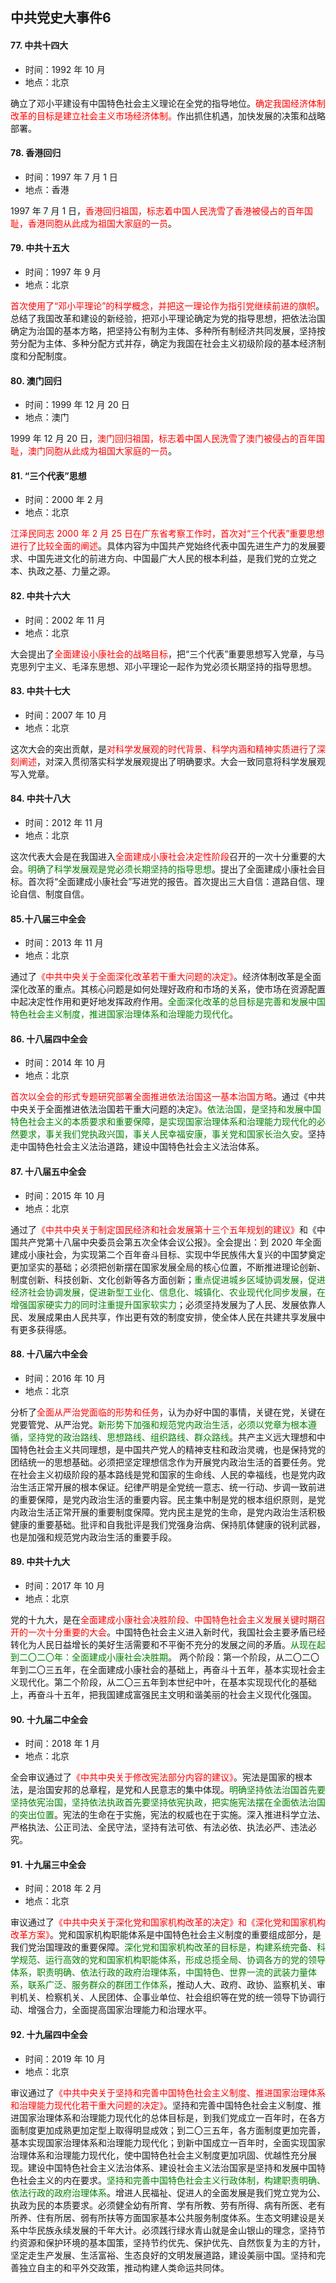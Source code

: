 ## 中共党史大事件6

#### 77. 中共十四大

- 时间：1992 年 10 月
- 地点：北京

确立了邓小平建设有中国特色社会主义理论在全党的指导地位。<span style="color:red">确定我国经济体制改革的目标是建立社会主义市场经济体制。</span>作出抓住机遇，加快发展的决策和战略部署。

#### 78. 香港回归

- 时间：1997 年 7 月 1 日
- 地点：香港

1997 年 7 月 1 日，<span style="color:red">香港回归祖国，标志着中国人民洗雪了香港被侵占的百年国耻，香港同胞从此成为祖国大家庭的一员</span>。

#### 79. 中共十五大

- 时间：1997 年 9 月
- 地点：北京

<span style="color:red">首次使用了“邓小平理论”的科学概念，并把这一理论作为指引党继续前进的旗帜</span>。总结了我国改革和建设的新经验，把邓小平理论确定为党的指导思想，把依法治国确定为治国的基本方略，把坚持公有制为主体、多种所有制经济共同发展，坚持按劳分配为主体、多种分配方式并存，确定为我国在社会主义初级阶段的基本经济制度和分配制度。

#### 80. 澳门回归

- 时间：1999 年 12 月 20 日
- 地点：澳门

1999 年 12 月 20 日，<span style="color:red">澳门回归祖国，标志着中国人民洗雪了澳门被侵占的百年国耻，澳门同胞从此成为祖国大家庭的一员</span>。

#### 81. “三个代表”思想

- 时间：2000 年 2 月
- 地点：北京

<span style="color:red">江泽民同志 2000 年 2 月 25 日在广东省考察工作时，首次对“三个代表”重要思想进行了比较全面的阐述</span>。具体内容为中国共产党始终代表中国先进生产力的发展要求、中国先进文化的前进方向、中国最广大人民的根本利益，是我们党的立党之本、执政之基、力量之源。

#### 82. 中共十六大

- 时间：2002 年 11 月
- 地点：北京

大会提出了<span style="color:red">全面建设小康社会的战略目标</span>，把“三个代表”重要思想写入党章，与马克思列宁主义、毛泽东思想、邓小平理论一起作为党必须长期坚持的指导思想。

#### 83. 中共十七大

- 时间：2007 年 10 月
- 地点：北京

这次大会的突出贡献，是<span style="color:red">对科学发展观的时代背景、科学内涵和精神实质进行了深刻阐述</span>，对深入贯彻落实科学发展观提出了明确要求。大会一致同意将科学发展观写入党章。

#### 84. 中共十八大

- 时间：2012 年 11 月
- 地点：北京

这次代表大会是在我国进入<span style="color:red">全面建成小康社会决定性阶段</span>召开的一次十分重要的大会。<span style="color:green">明确了科学发展观是党必须长期坚持的指导思想</span>。提出了全面建成小康社会目标。首次将“全面建成小康社会”写进党的报告。首次提出三大自信：道路自信、理论自信、制度自信。

#### 85.十八届三中全会

- 时间：2013 年 11 月
- 地点：北京

通过了<span style="color:red">《中共中央关于全面深化改革若干重大问题的决定》</span>。经济体制改革是全面深化改革的重点。其核心问题是如何处理好政府和市场的关系，使市场在资源配置中起决定性作用和更好地发挥政府作用。<span style="color:green">全面深化改革的总目标是完善和发展中国特色社会主义制度，推进国家治理体系和治理能力现代化</span>。

#### 86. 十八届四中全会

- 时间：2014 年 10 月
- 地点：北京

<span style="color:red">首次以全会的形式专题研究部署全面推进依法治国这一基本治国方略</span>。通过《中共中央关于全面推进依法治国若干重大问题的决定》。<span style="color:green">依法治国，是坚持和发展中国特色社会主义的本质要求和重要保障，是实现国家治理体系和治理能力现代化的必然要求，事关我们党执政兴国，事关人民幸福安康，事关党和国家长治久安</span>。坚持走中国特色社会主义法治道路，建设中国特色社会主义法治体系。

#### 87. 十八届五中全会

- 时间：2015 年 10 月
- 地点：北京

通过了<span style="color:red">《中共中央关于制定国民经济和社会发展第十三个五年规划的建议》</span>和《中国共产党第十八届中央委员会第五次全体会议公报》。全会提出：到 2020 年全面建成小康社会，为实现第二个百年奋斗目标、实现中华民族伟大复兴的中国梦奠定更加坚实的基础；必须把创新摆在国家发展全局的核心位置，不断推进理论创新、制度创新、科技创新、文化创新等各方面创新；<span style="color:green">重点促进城乡区域协调发展，促进经济社会协调发展，促进新型工业化、信息化、城镇化、农业现代化同步发展，在增强国家硬实力的同时注重提升国家软实力</span>；必须坚持发展为了人民、发展依靠人民、发展成果由人民共享，作出更有效的制度安排，使全体人民在共建共享发展中有更多获得感。

#### 88. 十八届六中全会

- 时间：2016 年 10 月
- 地点：北京

分析了<span style="color:red">全面从严治党面临的形势和任务</span>，认为办好中国的事情，关键在党，关键在党要管党、从严治党。<span style="color:green">新形势下加强和规范党内政治生活，必须以党章为根本遵循，坚持党的政治路线、思想路线、组织路线、群众路线</span>。共产主义远大理想和中国特色社会主义共同理想，是中国共产党人的精神支柱和政治灵魂，也是保持党的团结统一的思想基础。必须把坚定理想信念作为开展党内政治生活的首要任务。党在社会主义初级阶段的基本路线是党和国家的生命线、人民的幸福线，也是党内政治生活正常开展的根本保证。纪律严明是全党统一意志、统一行动、步调一致前进的重要保障，是党内政治生活的重要内容。民主集中制是党的根本组织原则，是党内政治生活正常开展的重要制度保障。党内民主是党的生命，是党内政治生活积极健康的重要基础。批评和自我批评是我们党强身治病、保持肌体健康的锐利武器，也是加强和规范党内政治生活的重要手段。

#### 89. 中共十九大

- 时间：2017 年 10 月
- 地点：北京

党的十九大，是在<span style="color:red">全面建成小康社会决胜阶段、中国特色社会主义发展关键时期召开的一次十分重要的大会</span>。中国特色社会主义进入新时代，我国社会主要矛盾已经转化为人民日益增长的美好生活需要和不平衡不充分的发展之间的矛盾。<span style="color:green">从现在起到二〇二〇年：全面建成小康社会决胜期</span>。
两个阶段：第一个阶段，从二〇二〇年到二〇三五年，在全面建成小康社会的基础上，再奋斗十五年，基本实现社会主义现代化。第二个阶段，从二〇三五年到本世纪中叶，在基本实现现代化的基础上，再奋斗十五年，把我国建成富强民主文明和谐美丽的社会主义现代化强国。

#### 90. 十九届二中全会

- 时间：2018 年 1 月
- 地点：北京

全会审议通过了<span style="color:red">《中共中央关于修改宪法部分内容的建议》</span>。宪法是国家的根本法，是治国安邦的总章程，是党和人民意志的集中体现。<span style="color:green">明确坚持依法治国首先要坚持依宪治国，坚持依法执政首先要坚持依宪执政，把实施宪法摆在全面依法治国的突出位置</span>。宪法的生命在于实施，宪法的权威也在于实施。深入推进科学立法、严格执法、公正司法、全民守法，坚持有法可依、有法必依、执法必严、违法必究。

#### 91. 十九届三中全会

- 时间：2018 年 2 月
- 地点：北京

审议通过了<span style="color:red">《中共中央关于深化党和国家机构改革的决定》和《深化党和国家机构改革方案》</span>。党和国家机构职能体系是中国特色社会主义制度的重要组成部分，是我们党治国理政的重要保障。<span style="color:green">深化党和国家机构改革的目标是，构建系统完备、科学规范、运行高效的党和国家机构职能体系，形成总揽全局、协调各方的党的领导体系，职责明确、依法行政的政府治理体系，中国特色、世界一流的武装力量体系，联系广泛、服务群众的群团工作体系</span>，推动人大、政府、政协、监察机关、审判机关、检察机关、人民团体、企事业单位、社会组织等在党的统一领导下协调行动、增强合力，全面提高国家治理能力和治理水平。

#### 92. 十九届四中全会

- 时间：2019 年 10 月
- 地点：北京

审议通过了<span style="color:red">《中共中央关于坚持和完善中国特色社会主义制度、推进国家治理体系和治理能力现代化若干重大问题的决定》</span>。坚持和完善中国特色社会主义制度、推进国家治理体系和治理能力现代化的总体目标是，到我们党成立一百年时，在各方面制度更加成熟更加定型上取得明显成效；到二〇三五年，各方面制度更加完善，基本实现国家治理体系和治理能力现代化；到新中国成立一百年时，全面实现国家治理体系和治理能力现代化，使中国特色社会主义制度更加巩固、优越性充分展现。建设中国特色社会主义法治体系、建设社会主义法治国家是坚持和发展中国特色社会主义的内在要求。<span style="color:green">坚持和完善中国特色社会主义行政体制，构建职责明确、依法行政的政府治理体系</span>。增进人民福祉、促进人的全面发展是我们党立党为公、执政为民的本质要求。必须健全幼有所育、学有所教、劳有所得、病有所医、老有所养、住有所居、弱有所扶等方面国家基本公共服务制度体系。生态文明建设是关系中华民族永续发展的千年大计。必须践行绿水青山就是金山银山的理念，坚持节约资源和保护环境的基本国策，坚持节约优先、保护优先、自然恢复为主的方针，坚定走生产发展、生活富裕、生态良好的文明发展道路，建设美丽中国。坚持和完善独立自主的和平外交政策，推动构建人类命运共同体。
